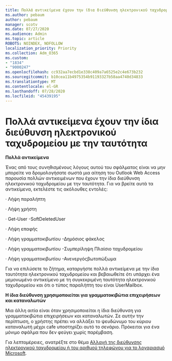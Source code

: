 ```yaml
---
title: Πολλά αντικείμενα έχουν την ίδια διεύθυνση ηλεκτρονικού ταχυδρομείου με την ταυτότητα
ms.author: pebaum
author: pebaum
manager: scotv
ms.date: 07/27/2020
ms.audience: Admin
ms.topic: article
ROBOTS: NOINDEX, NOFOLLOW
localization_priority: Priority
ms.collection: Adm_O365
ms.custom:
- "1834"
- "9000247"
ms.openlocfilehash: cc932aa7ecbd1e338c409a7a6525e2c4e673b232
ms.sourcegitcommit: b10cea11b4975354b91193327b58aa4740d34833
ms.translationtype: MT
ms.contentlocale: el-GR
ms.lasthandoff: 07/28/2020
ms.locfileid: "45439195"
---
```

# <a name="multiple-objects-have-the-same-email-address-as-identity"></a>Πολλά αντικείμενα έχουν την ίδια διεύθυνση ηλεκτρονικού ταχυδρομείου με την ταυτότητα

**Πολλά αντικείμενα**

Ένας από τους συνηθισμένους λόγους αυτού του σφάλματος είναι να μην μπορείτε να δρομολογήσατε σωστά μια αίτηση του Outlook Web Access παρουσία πολλών αντικειμένων που έχουν την ίδια διεύθυνση ηλεκτρονικού ταχυδρομείου με την ταυτότητα. Για να βρείτε αυτά τα αντικείμενα, εκτελέστε τις ακόλουθες εντολές:

· Λήψη παραλήπτη<email address>

· Λήψη χρήστη<email address>

· Get-User <email address> -SoftDeletedUser

· Λήψη επαφής<email address>

· Λήψη γραμματοκιβωτίου <email address> -Δημόσιος φάκελος

· Λήψη γραμματοκιβωτίου <email address> -Συμπερίληψη Πλαίσιο ταχυδρομείου

· Λήψη γραμματοκιβωτίου <email address> -Ανενεργόςβωτοπώξωμα

Για να επιλύσετε το ζήτημα, καταργήστε πολλά αντικείμενα με την ίδια ταυτότητα ηλεκτρονικού ταχυδρομείου και βεβαιωθείτε ότι υπάρχει ένα μεμονωμένο αντικείμενο με τη συγκεκριμένη ταυτότητα ηλεκτρονικού ταχυδρομείου και ότι ο τύπος παραλήπτη του είναι UserMailbox.

**Η ίδια διεύθυνση χρησιμοποιείται για γραμματοκιβώτια επιχειρήσεων και καταναλωτών**

Μια άλλη αιτία είναι όταν χρησιμοποιείται η ίδια διεύθυνση για γραμματοκιβώτια επιχειρήσεων και καταναλωτών. Σε αυτήν την περίπτωση, ο χρήστης πρέπει να αλλάξει το ψευδώνυμο του κύριου καταναλωτή μέχρι cafe υποστηρίζει αυτό το σενάριο. Πρόκειται για ένα μόνιμο σφάλμα που δεν φεύγει χωρίς παρέμβαση.

Για λεπτομέρειες, ανατρέξτε στο θέμα [Αλλαγή της διεύθυνσης ηλεκτρονικού ταχυδρομείου ή του αριθμού τηλεφώνου για το λογαριασμό Microsoft](https://support.microsoft.com/help/11545/microsoft-account-rename-your-personal-account).